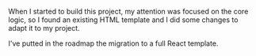 When I started to build this project, my attention was focused on the core logic, so I found an existing HTML template and I did some changes to adapt it to my project.

I've putted in the roadmap the migration to a full React template.
